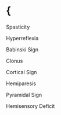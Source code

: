 # {

Spasticity

Hyperreflexia

Babinski Sign

Clonus

Cortical Sign

Hemiparesis

Pyramidal Sign

Hemisensory Deficit
